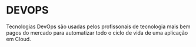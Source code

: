 # DEVOPS

Tecnologias DevOps são usadas pelos profissonais de tecnologia mais bem pagos do mercado para automatizar todo o ciclo de vida de uma aplicação em Cloud.
